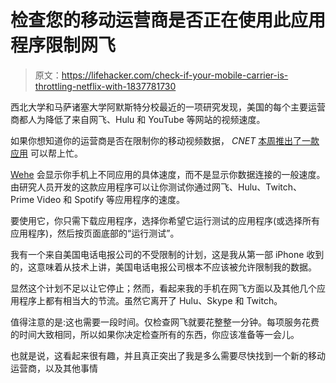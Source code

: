 # 检查您的移动运营商是否正在使用此应用程序限制网飞

> 原文：<https://lifehacker.com/check-if-your-mobile-carrier-is-throttling-netflix-with-1837781730>

西北大学和马萨诸塞大学阿默斯特分校最近的一项研究发现，美国的每个主要运营商都人为降低了来自网飞、Hulu 和 YouTube 等网站的视频速度。



如果你想知道你的运营商是否在限制你的移动视频数据， *CNET* [本周推出了一款应用](https://www.cnet.com/how-to/your-carrier-could-throttle-your-streaming-netflix-and-youtube-videos-heres-how-you-test/) 可以帮上忙。

[Wehe](https://dd.meddle.mobi/) 会显示你手机上不同应用的具体速度，而不是显示你数据连接的一般速度。由研究人员开发的这款应用程序可以让你测试你通过网飞、Hulu、Twitch、Prime Video 和 Spotify 等应用程序的速度。

要使用它，你只需下载应用程序，选择你希望它运行测试的应用程序(或选择所有应用程序)，然后按页面底部的“运行测试”。

我有一个来自美国电话电报公司的不受限制的计划，这是我从第一部 iPhone 收到的，这意味着从技术上讲，美国电话电报公司根本不应该被允许限制我的数据。

显然这个计划不足以让它停止；然而，看起来我的手机在网飞方面以及其他几个应用程序上都有相当大的节流。虽然它离开了 Hulu、Skype 和 Twitch。

值得注意的是:这也需要一段时间。仅检查网飞就要花整整一分钟。每项服务花费的时间大致相同，所以如果你决定检查所有的东西，你应该准备等一会儿。

也就是说，这看起来很有趣，并且真正突出了我是多么需要尽快找到一个新的移动运营商，以及其他事情